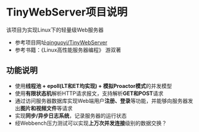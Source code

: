 # TinyWebServer项目说明

该项目为实现Linux下的轻量级Web服务器
* 参考项目网址[qinguoyi/TinyWebServer](https://github.com/qinguoyi/TinyWebServer.git)
* 参考书籍：《Linux高性能服务器编程》  游双著

## 功能说明

* 使用**线程池 + epoll(LT和ET均实现) + 模拟Proactor模式**的并发模型
* 使用**有限状态机**解析HTTP请求报文，支持解析**GET和POST**请求
* 通过访问服务器数据库实现Web端用户**注册、登录**等功能，并能够向服务器发出**图片和视频文件**等请求
* 实现**同步/异步日志系统**，记录服务器的运行状态
* 经Webbench压力测试可以实现**上万次并发连接**级别的数据交换？